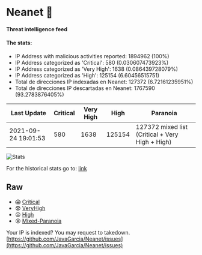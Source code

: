 # Neanet :hocho:
#### Threat intelligence feed
#### The stats:

- IP Address with malicious activities reported: 1894962 (100%)
- IP Address categorized as 'Critical':  580 (0.030607473923%)
- IP Address categorized as 'Very High':  1638 (0.086439728079%)
- IP Address categorized as 'High':  125154 (6.60456515751)
- Total de direcciones IP indexadas en Neanet:  127372 (6.72161235951%)
- Total de direcciones IP descartadas en Neanet:  1767590 (93.2783876405%)

| Last Update | Critical | Very High | High | Paranoia |
| --- | --- | --- | --- | --- |
| 2021-09-24 19:01:53 | 580 | 1638 | 125154 | 127372 mixed list (Critical + Very High + High)|

![Stats](https://docs.google.com/spreadsheets/d/e/2PACX-1vSnaNMIXVabIpDJjufMlzH7poXnshF3mgd8Is1g9ytUEzVsP5my4Trn8f-xkoLLQ38xpL3HtmUexLo6/pubchart?oid=501124687&format=image)

For the historical stats go to: [link](/stats.csv)
## Raw
- :scream: [Critical](https://raw.githubusercontent.com/JavaGarcia/Neanet/master/blacklists/neanet_critical.txt)
- :fearful: [VeryHigh](https://raw.githubusercontent.com/JavaGarcia/Neanet/master/blacklists/neanet_veryHigh.txtt)
- :frowning: [High](https://raw.githubusercontent.com/JavaGarcia/Neanet/master/blacklists/neanet_high.txt)
- :dizzy_face: [Mixed-Paranoia](https://raw.githubusercontent.com/JavaGarcia/Neanet/master/blacklists/neanet_all.txt)


Your IP is indexed? You may request to takedown. [https://github.com/JavaGarcia/Neanet/issues](https://github.com/JavaGarcia/Neanet/issues)








































































































































































































































































































































































































































































































































































































































































































































































































































































































































































































































































































































































































































































































































































































































































































































































































































































































































































































































































































































































































































































































































































































































































































































































































































































































































































































































































































































































































































































































































































































































































































































































































































































































































































































































































































































































































































































































































































































































































































































































































































































































































































































































































































































































































































































































































































































































































































































































































































































































































































































































































































































































































































































































































































































































































































































































































































































































































































































































































































































































































































































































































































































































































































































































































































































































































































































































































































































































































































































































































































































































































































































































































































































































































































































































































































































































































































































































































































































































































































































































































































































































































































































































































































































































































































































































































































































































































































































































































































































































































































































































































































































































































